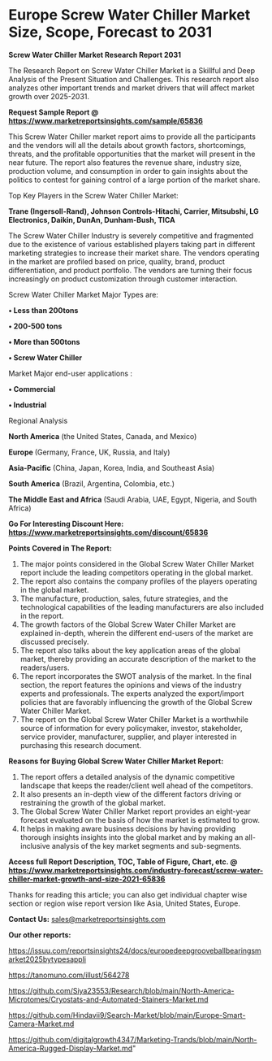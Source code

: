 # Europe Screw Water Chiller Market Size, Scope, Forecast to 2031

<strong>Screw Water Chiller Market Research Report 2031</strong>

The Research Report on Screw Water Chiller Market is a Skillful and Deep Analysis of the Present Situation and Challenges. This research report also analyzes other important trends and market drivers that will affect market growth over 2025-2031.

<strong>Request Sample Report @ <a href=https://www.marketreportsinsights.com/sample/65836>https://www.marketreportsinsights.com/sample/65836</a></strong>

This Screw Water Chiller market report aims to provide all the participants and the vendors will all the details about growth factors, shortcomings, threats, and the profitable opportunities that the market will present in the near future. The report also features the revenue share, industry size, production volume, and consumption in order to gain insights about the politics to contest for gaining control of a large portion of the market share.

Top Key Players in the Screw Water Chiller Market:

<strong>Trane (Ingersoll-Rand), Johnson Controls-Hitachi, Carrier, Mitsubshi, LG Electronics, Daikin, DunAn, Dunham-Bush, TICA</strong>

The Screw Water Chiller Industry is severely competitive and fragmented due to the existence of various established players taking part in different marketing strategies to increase their market share. The vendors operating in the market are profiled based on price, quality, brand, product differentiation, and product portfolio. The vendors are turning their focus increasingly on product customization through customer interaction.

Screw Water Chiller Market Major Types are:

<strong>• Less than 200tons

• 200-500 tons

• More than 500tons

• Screw Water Chiller</strong>

Market Major end-user applications :

<strong>• Commercial

• Industrial</strong>

Regional Analysis

</u><strong><b>North America</b></strong> (the United States, Canada, and Mexico)

<strong><b>Europe </b></strong>(Germany, France, UK, Russia, and Italy)

<strong><b>Asia-Pacific</b></strong> (China, Japan, Korea, India, and Southeast Asia)

<strong><b>South America</b></strong> (Brazil, Argentina, Colombia, etc.)

<strong><b>The Middle East and Africa</b></strong> (Saudi Arabia, UAE, Egypt, Nigeria, and South Africa)

<strong>Go For Interesting Discount Here: <a href=https://www.marketreportsinsights.com/discount/65836>https://www.marketreportsinsights.com/discount/65836</a></strong>

<strong>Points Covered in The Report:</strong>
<ol>
  <li>The major points considered in the Global Screw Water Chiller Market report include the leading competitors operating in the global market.</li>
  <li>The report also contains the company profiles of the players operating in the global market.</li>
  <li>The manufacture, production, sales, future strategies, and the technological capabilities of the leading manufacturers are also included in the report.</li>
  <li>The growth factors of the Global Screw Water Chiller Market are explained in-depth, wherein the different end-users of the market are discussed precisely.</li>
  <li>The report also talks about the key application areas of the global market, thereby providing an accurate description of the market to the readers/users.</li>
  <li>The report incorporates the SWOT analysis of the market. In the final section, the report features the opinions and views of the industry experts and professionals. The experts analyzed the export/import policies that are favorably influencing the growth of the Global Screw Water Chiller Market.</li>
  <li>The report on the Global Screw Water Chiller Market is a worthwhile source of information for every policymaker, investor, stakeholder, service provider, manufacturer, supplier, and player interested in purchasing this research document.</li>
</ol>
<strong>Reasons for Buying Global Screw Water Chiller Market Report:</strong>

<ol>
  <li>The report offers a detailed analysis of the dynamic competitive landscape that keeps the reader/client well ahead of the competitors.</li>
  <li>It also presents an in-depth view of the different factors driving or restraining the growth of the global market.</li>
  <li>The Global Screw Water Chiller Market report provides an eight-year forecast evaluated on the basis of how the market is estimated to grow.</li>
  <li>It helps in making aware business decisions by having providing thorough insights insights into the global market and by making an all-inclusive analysis of the key market segments and sub-segments.</li>
</ol>
<strong>Access full Report Description, TOC, Table of Figure, Chart, etc. @ <a href=https://www.marketreportsinsights.com/industry-forecast/screw-water-chiller-market-growth-and-size-2021-65836>https://www.marketreportsinsights.com/industry-forecast/screw-water-chiller-market-growth-and-size-2021-65836</a></strong>


Thanks for reading this article; you can also get individual chapter wise section or region wise report version like Asia, United States, Europe.

<strong>Contact Us:</strong>
sales@marketreportsinsights.com

<strong>Our other reports:</strong>

<a href=https://issuu.com/reportsinsights24/docs/europedeepgrooveballbearingsmarket2025bytypesappli>https://issuu.com/reportsinsights24/docs/europedeepgrooveballbearingsmarket2025bytypesappli</a>

<a href=https://tanomuno.com/illust/564278>https://tanomuno.com/illust/564278</a>

<a href=https://github.com/Siya23553/Research/blob/main/North-America-Microtomes/Cryostats-and-Automated-Stainers-Market.md>https://github.com/Siya23553/Research/blob/main/North-America-Microtomes/Cryostats-and-Automated-Stainers-Market.md</a>

<a href=https://github.com/Hindavii9/Search-Market/blob/main/Europe-Smart-Camera-Market.md>https://github.com/Hindavii9/Search-Market/blob/main/Europe-Smart-Camera-Market.md</a>

<a href=https://github.com/digitalgrowth4347/Marketing-Trands/blob/main/North-America-Rugged-Display-Market.md>https://github.com/digitalgrowth4347/Marketing-Trands/blob/main/North-America-Rugged-Display-Market.md</a>"
